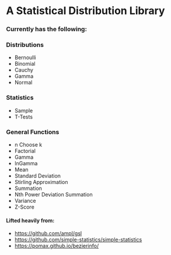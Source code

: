 # A Statistical Distribution Library

### **Currently has the following:**

### Distributions

- Bernoulli
- Binomial
- Cauchy
- Gamma
- Normal

### Statistics

- Sample
- T-Tests

### General Functions

- n Choose k
- Factorial
- Gamma
- lnGamma
- Mean
- Standard Deviation
- Stirling Approximation
- Summation
- Nth Power Deviation Summation
- Variance
- Z-Score

#### Lifted heavily from:

- https://github.com/ampl/gsl
- https://github.com/simple-statistics/simple-statistics
- https://pomax.github.io/bezierinfo/
